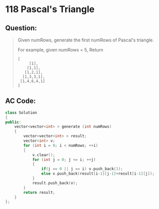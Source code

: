 # 118 Pascal's Triangle

## Question:

> Given numRows, generate the first numRows of Pascal's triangle.
> 
> For example, given numRows = 5,
> Return
> 
> ```
> [
>      [1],
>     [1,1],
>    [1,2,1],
>   [1,3,3,1],
>  [1,4,6,4,1]
> ]
> ``` 

## AC Code:

``` c++
class Solution
{
public:
    vector<vector<int> > generate (int numRows)
    {
		vector<vector<int> > result;
		vector<int> v;
		for (int i = 0; i < numRows; ++i)
		{
			v.clear();
			for (int j = 0; j <= i; ++j)
			{
				if(j == 0 || j == i) v.push_back(1);
				else v.push_back(result[i-1][j-1]+result[i-1][j]);
			}
			result.push_back(v);
		}
		return result;
    }
};
```
